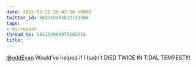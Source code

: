 ```yaml
---
date: 2015-03-26 20:43:58 +0000
twitter_id: 581255304832143360
tags:
- micropost
thread_to: 581254989974102016
title: ''
---
```


[@oddEvan](https://twitter.com/oddEvan) Would’ve helped if I hadn’t DIED TWICE IN TIDAL TEMPEST!!!
